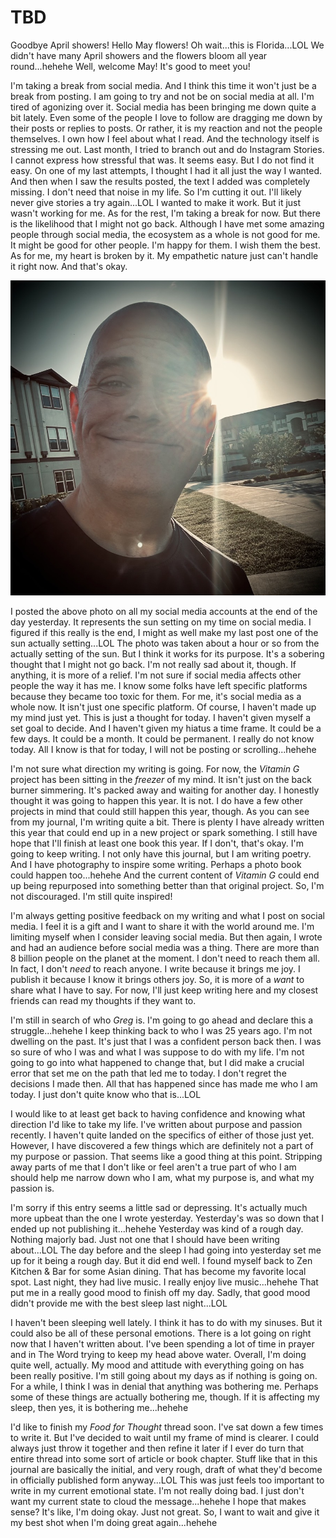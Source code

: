 # TBD

Goodbye April showers! Hello May flowers! Oh wait...this is Florida...LOL We didn't have many April showers and the flowers bloom all year round...hehehe Well, welcome May! It's good to meet you!

I'm taking a break from social media. And I think this time it won't just be a break from posting. I am going to try and not be on social media at all. I'm tired of agonizing over it. Social media has been bringing me down quite a bit lately. Even some of the people I love to follow are dragging me down by their posts or replies to posts. Or rather, it is my reaction and not the people themselves. I own how I feel about what I read. And the technology itself is stressing me out. Last month, I tried to branch out and do Instagram Stories. I cannot express how stressful that was. It seems easy. But I do not find it easy. On one of my last attempts, I thought I had it all just the way I wanted. And then when I saw the results posted, the text I added was completely missing. I don't need that noise in my life. So I'm cutting it out. I'll likely never give stories a try again...LOL I wanted to make it work. But it just wasn't working for me. As for the rest, I'm taking a break for now. But there is the likelihood that I might not go back. Although I have met some amazing people through social media, the ecosystem as a whole is not good for me. It might be good for other people. I'm happy for them. I wish them the best. As for me, my heart is broken by it. My empathetic nature just can't handle it right now. And that's okay.

![Selfie with the sun glaring behind the side of my head](./img/IMG_6278.jpeg)

I posted the above photo on all my social media accounts at the end of the day yesterday. It represents the sun setting on my time on social media. I figured if this really is the end, I might as well make my last post one of the sun actually setting...LOL The photo was taken about a hour or so from the actually setting of the sun. But I think it works for its purpose. It's a sobering thought that I might not go back. I'm not really sad about it, though. If anything, it is more of a relief. I'm not sure if social media affects other people the way it has me. I know some folks have left specific platforms because they became too toxic for them. For me, it's social media as a whole now. It isn't just one specific platform. Of course, I haven't made up my mind just yet. This is just a thought for today. I haven't given myself a set goal to decide. And I haven't given my hiatus a time frame. It could be a few days. It could be a month. It could be permanent. I really do not know today. All I know is that for today, I will not be posting or scrolling...hehehe

I'm not sure what direction my writing is going. For now, the *Vitamin G* project has been sitting in the *freezer* of my mind. It isn't just on the back burner simmering. It's packed away and waiting for another day. I honestly thought it was going to happen this year. It is not. I do have a few other projects in mind that could still happen this year, though. As you can see from my journal, I'm writing quite a bit. There is plenty I have already written this year that could end up in a new project or spark something. I still have hope that I'll finish at least one book this year. If I don't, that's okay. I'm going to keep writing. I not only have this journal, but I am writing poetry. And I have photography to inspire some writing. Perhaps a photo book could happen too...hehehe And the current content of *Vitamin G* could end up being repurposed into something better than that original project. So, I'm not discouraged. I'm still quite inspired!

I'm always getting positive feedback on my writing and what I post on social media. I feel it is a gift and I want to share it with the world around me. I'm limiting myself when I consider leaving social media. But then again, I wrote and had an audience before social media was a thing. There are more than 8 billion people on the planet at the moment. I don't need to reach them all. In fact, I don't *need* to reach anyone. I write because it brings me joy. I publish it because I know it brings others joy. So, it is more of a *want* to share what I have to say. For now, I'll just keep writing here and my closest friends can read my thoughts if they want to.

I'm still in search of who *Greg* is. I'm going to go ahead and declare this a struggle...hehehe I keep thinking back to who I was 25 years ago. I'm not dwelling on the past. It's just that I was a confident person back then. I was so sure of who I was and what I was suppose to do with my life. I'm not going to go into what happened to change that, but I did make a crucial error that set me on the path that led me to today. I don't regret the decisions I made then. All that has happened since has made me who I am today. I just don't quite know who that is...LOL

I would like to at least get back to having confidence and knowing what direction I'd like to take my life. I've written about purpose and passion recently. I haven't quite landed on the specifics of either of those just yet. However, I have discovered a few things which are definitely not a part of my purpose or passion. That seems like a good thing at this point. Stripping away parts of me that I don't like or feel aren't a true part of who I am should help me narrow down who I am, what my purpose is, and what my passion is.

I'm sorry if this entry seems a little sad or depressing. It's actually much more upbeat than the one I wrote yesterday. Yesterday's was so down that I ended up not publishing it...hehehe Yesterday was kind of a rough day. Nothing majorly bad. Just not one that I should have been writing about...LOL The day before and the sleep I had going into yesterday set me up for it being a rough day. But it did end well. I found myself back to Zen Kitchen & Bar for some Asian dining. That has become my favorite local spot. Last night, they had live music. I really enjoy live music...hehehe That put me in a really good mood to finish off my day. Sadly, that good mood didn't provide me with the best sleep last night...LOL

I haven't been sleeping well lately. I think it has to do with my sinuses. But it could also be all of these personal emotions. There is a lot going on right now that I haven't written about. I've been spending a lot of time in prayer and in The Word trying to keep my head above water. Overall, I'm doing quite well, actually. My mood and attitude with everything going on has been really positive. I'm still going about my days as if nothing is going on. For a while, I think I was in denial that anything was bothering me. Perhaps some of these things are actually bothering me, though. If it is affecting my sleep, then yes, it is bothering me...hehehe

I'd like to finish my *Food for Thought* thread soon. I've sat down a few times to write it. But I've decided to wait until my frame of mind is clearer. I could always just throw it together and then refine it later if I ever do turn that entire thread into some sort of article or book chapter. Stuff like that in this journal are basically the initial, and very rough, draft of what they'd become in officially published form anyway...LOL This was just feels too important to write in my current emotional state. I'm not really doing bad. I just don't want my current state to cloud the message...hehehe I hope that makes sense? It's like, I'm doing okay. Just not great. So, I want to wait and give it my best shot when I'm doing great again...hehehe
